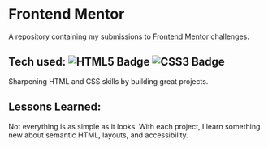 # Frontend Mentor

A repository containing my submissions to [Frontend Mentor](https://www.frontendmentor.io/) challenges.

## Tech used: ![HTML5 Badge](https://img.shields.io/badge/-HTML5-E34F26?logo=HTML5&logoColor=white&style=flat) ![CSS3 Badge](https://img.shields.io/badge/-CSS3-1572B6?logo=CSS3&logoColor=white&style=flat)

Sharpening HTML and CSS skills by building great projects.

## Lessons Learned:

Not everything is as simple as it looks. With each project, I learn something new about semantic HTML, layouts, and accessibility.
